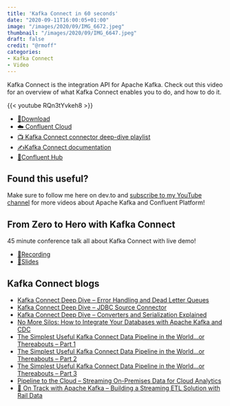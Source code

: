 ```yaml
---
title: 'Kafka Connect in 60 seconds'
date: "2020-09-11T16:00:05+01:00"
image: "/images/2020/09/IMG_6672.jpeg"
thumbnail: "/images/2020/09/IMG_6647.jpeg"
draft: false
credit: "@rmoff"
categories:
- Kafka Connect
- Video
---
```


Kafka Connect is the integration API for Apache Kafka. Check out this video for an overview of what Kafka Connect enables you to do, and how to do it. 

{{< youtube RQn3tYvkeh8 >}}

* [💾Download](https://www.confluent.io/download/)
* [☁️ Confluent Cloud](https://confluent.cloud/signup)
* [📺 Kafka Connect connector deep-dive playlist](https://www.youtube.com/playlist?list=PL5T99fPsK7ppB_AbZhBhTyKHtHWZLWIJ8)
* [✍️Kafka Connect documentation](https://docs.confluent.io/current/connect/ )
* [🧩Confluent Hub](https://www.confluent.io/hub/)

## Found this useful? 

Make sure to follow me here on dev.to and [subscribe to my YouTube channel](https://www.youtube.com/c/rmoff) for more videos about Apache Kafka and Confluent Platform!

## From Zero to Hero with Kafka Connect

45 minute conference talk all about Kafka Connect with live demo!

* [🎥Recording](https://www.devto.com/watch?v=Jkcp28ki82k)
* [📔Slides](https://talks.rmoff.net/DQkDj3/from-zero-to-hero-with-kafka-connect)

## Kafka Connect blogs

* [Kafka Connect Deep Dive – Error Handling and Dead Letter Queues](https://www.confluent.io/blog/kafka-connect-deep-dive-error-handling-dead-letter-queues)
* [Kafka Connect Deep Dive – JDBC Source Connector](https://www.confluent.io/blog/kafka-connect-deep-dive-jdbc-source-connector)
* [Kafka Connect Deep Dive – Converters and Serialization Explained](https://www.confluent.io/blog/kafka-connect-deep-dive-converters-serialization-explained)
* [No More Silos: How to Integrate Your Databases with Apache Kafka and CDC](https://www.confluent.io/blog/no-more-silos-how-to-integrate-your-databases-with-apache-kafka-and-cdc)
* [The Simplest Useful Kafka Connect Data Pipeline in the World…or Thereabouts – Part 1](https://www.confluent.io/blog/simplest-useful-kafka-connect-data-pipeline-world-thereabouts-part-1/)
* [The Simplest Useful Kafka Connect Data Pipeline in the World…or Thereabouts – Part 2](https://www.confluent.io/blog/the-simplest-useful-kafka-connect-data-pipeline-in-the-world-or-thereabouts-part-2/)
* [The Simplest Useful Kafka Connect Data Pipeline in the World…or Thereabouts – Part 3](https://www.confluent.io/blog/simplest-useful-kafka-connect-data-pipeline-world-thereabouts-part-3/)
* [Pipeline to the Cloud – Streaming On-Premises Data for Cloud Analytics](https://www.confluent.io/blog/cloud-analytics-for-on-premises-data-streams-with-kafka)
* [🚂 On Track with Apache Kafka – Building a Streaming ETL Solution with Rail Data](https://www.confluent.io/blog/build-streaming-etl-solutions-with-kafka-and-rail-data)